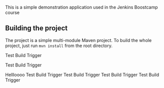 This is a simple demonstration application used in the Jenkins Boostcamp course

## Building the project

The project is a simple multi-module Maven project. To build the whole project, just run `mvn install` from the root directory.

Test Build Trigger

Test Build Trigger


Hellloooo
Test Build Trigger
Test Build Trigger
Test Build Trigger
Test Build Trigger

